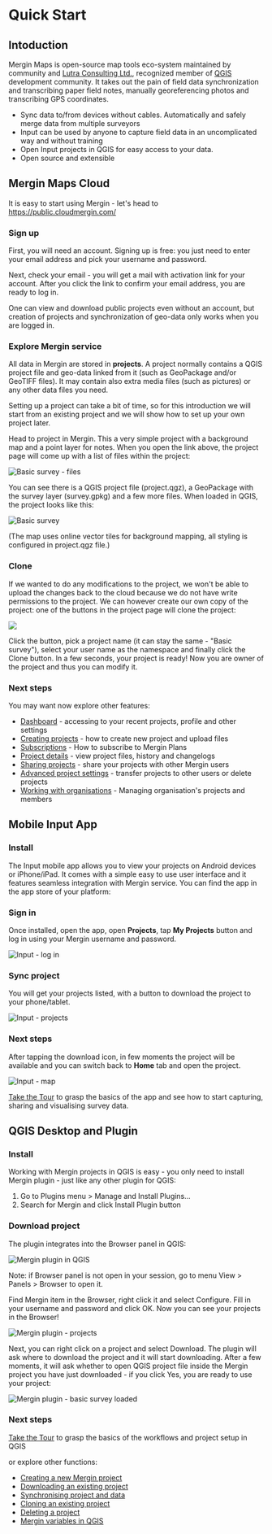 # Quick Start

## Intoduction

Mergin Maps is open-source map tools eco-system maintained by community 
and [Lutra Consulting Ltd.](https://www.lutraconsulting.co.uk), recognized
member of [QGIS](htts://qgis.org) development community. It takes out the 
pain of field data synchronization and transcribing paper field notes, manually 
georeferencing photos and transcribing GPS coordinates.

 - Sync data to/from devices without cables. Automatically and safely merge data from multiple surveyors
 - Input can be used by anyone to capture field data in an uncomplicated way and without training
 - Open Input projects in QGIS for easy access to your data. 
 - Open source and extensible


## Mergin Maps Cloud

It is easy to start using Mergin - let's head to <a href="https://public.cloudmergin.com/">https://public.cloudmergin.com/</a>

### Sign up

First, you will need an account. Signing up is free: you just need to enter your email address and pick your username and password.


Next, check your email - you will get a mail with activation link for your account.
After you click the link to confirm your email address, you are ready to log in.

<alert type="success">
One can view and download public projects even without an account, but creation of projects
and synchronization of geo-data only works when you are logged in.
</alert>

### Explore Mergin service

All data in Mergin are stored in **projects**. A project normally contains a QGIS project file
and geo-data linked from it (such as GeoPackage and/or GeoTIFF files). It may contain also extra
media files (such as pictures) or any other data files you need.

Setting up a project can take a bit of time, so for this introduction we will start from an existing
project and we will show how to set up your own project later.

Head to <MerginMapsProject id="lutraconsulting/Basic survey" /> project in Mergin. This a very simple project with a background map and a point layer for notes. When you open the link above, the project page will come up with a list of files within the project:

![Basic survey - files](./basic-survey-files.png)

You can see there is a QGIS project file (project.qgz), a GeoPackage with the survey layer (survey.gpkg)
and a few more files. When loaded in QGIS, the project looks like this:

![Basic survey](./basic-survey-map.png)

(The map uses online vector tiles for background mapping, all styling is configured in project.qgz file.)

### Clone

If we wanted to do any modifications to the project, we won't be able to upload the changes back to the cloud
because we do not have write permissions to the project. We can however create our own copy of the project:
one of the buttons in the project page will clone the project:

![](./project-icon-clone.png)

Click the button, pick a project name (it can stay the same - "Basic survey"), select your user name as the namespace
and finally click the Clone button. In a few seconds, your project is ready! Now you are owner of the project
and thus you can modify it.

### Next steps

You may want now explore other features: 

- [Dashboard](../web/dashboard.md) - accessing to your recent projects, profile and other settings
- [Creating projects](../web/web-create-project.md) - how to create new project and upload files
- [Subscriptions](../web/subscriptions.md) - How to subscribe to Mergin Plans
- [Project details](../web/project-details.md) - view project files, history and changelogs
- [Sharing projects](../web/sharing-project.md) - share your projects with other Mergin users
- [Advanced project settings](../web/project-advanced.md) - transfer projects to other users or delete projects
- [Working with organisations](../web/working-with-organisations.md) - Managing organisation's projects and members

## Mobile Input App

### Install

The Input mobile app allows you to view your projects on Android devices or iPhone/iPad. It comes with a simple
easy to use user interface and it features seamless integration with Mergin service. You can find the app in the
app store of your platform:

<AppDownload></AppDownload>

### Sign in

Once installed, open the app, open **Projects**, tap **My Projects** button and log in using your Mergin username
and password.

![Input - log in](./input-login.png)


### Sync project 

You will get your projects listed, with a button to download the project to your phone/tablet.

![Input - projects](./input-projects.png)

### Next steps

After tapping the download icon, in few moments the project will be available and you can switch back to **Home** tab
and open the project.

![Input - map](./input-map-basic-survey.png)

[Take the Tour](./guides/input-tour/README.md) to grasp the basics of the app and see how to start capturing, sharing and visualising survey data.

<YouTube id="DQXrINUqiFI"></YouTube>

## QGIS Desktop and Plugin
### Install

Working with Mergin projects in QGIS is easy - you only need to install Mergin plugin - just like any other plugin for QGIS:

1. Go to Plugins menu > Manage and Install Plugins...
2. Search for Mergin and click Install Plugin button

### Download project
The plugin integrates into the Browser panel in QGIS:

![Mergin plugin in QGIS](./qgis-mergin-browser.png)

Note: if Browser panel is not open in your session, go to menu View > Panels > Browser to open it.

Find Mergin item in the Browser, right click it and select Configure. Fill in your username and password and click OK.
Now you can see your projects in the Browser!

![Mergin plugin - projects](./qgis-mergin-projects.png)

Next, you can right click on a project and select Download. The plugin will ask where to download the project and it will
start downloading. After a few moments, it will ask whether to open QGIS project file inside the Mergin project you have
just downloaded - if you click Yes, you are ready to use your project:

![Mergin plugin - basic survey loaded](./qgis-mergin-basic-survey.png)

### Next steps

[Take the Tour](./guides/mergin-tour/README.md) to grasp the basics of the workflows and project setup in QGIS

or explore other functions:

- [Creating a new Mergin project](../plugin/plugin-new-project.md)
- [Downloading an existing project](../plugin/plugin-download-project.md)
- [Synchronising project and data](../plugin/plugin-sync-project.md)
- [Cloning an existing project](../plugin/plugin-clone-project.md)
- [Deleting a project](../plugin/plugin-delete-project.md)
- [Mergin variables in QGIS](../plugin/plugin-variables.md)